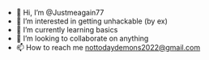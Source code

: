 - 👋 Hi, I’m @Justmeagain77
- 👀 I’m interested in getting unhackable (by ex)
- 🌱 I’m currently learning basics
- 💞️ I’m looking to collaborate on anything
- 📫 How to reach me nottodaydemons2022@gmail.com

<!---
Justmeagain77/Justmeagain77 is a ✨ special ✨ repository because its `README.md` (this file) appears on your GitHub profile.
You can click the Preview link to take a look at your changes.
--->
